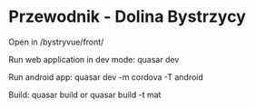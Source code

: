 # Przewodnik - Dolina Bystrzycy


Open in /bystryvue/front/

Run web application in dev mode:
quasar dev

Run android app:
quasar dev -m cordova -T android

Build:
quasar build 
or
quasar build -t mat



